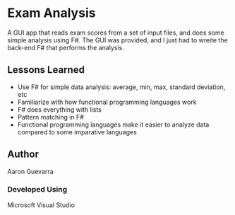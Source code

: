 # Exam Analysis
A GUI app that reads exam scores from a set of input files, and does some simple analysis using F#. 
The GUI was provided, and I just had to wreite the back-end F# that performs the analysis.
## Lessons Learned
 - Use F# for simple data analysis: average, min, max, standard deviation, etc
 - Familiarize with how functional programming languages work
 - F# does everything with lists
 - Pattern matching in F#
 - Functional programming languages make it easier to analyze data compared to some imparative languages
 ## Author
 Aaron Guevarra
 ### Developed Using
 Microsoft Visual Studio
